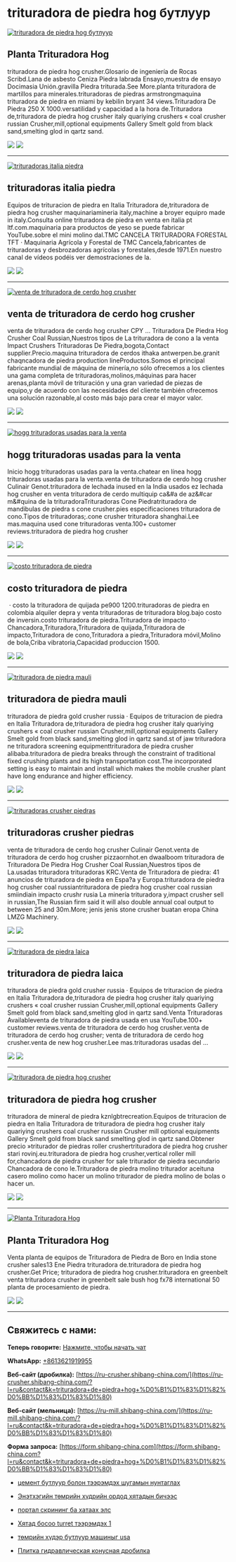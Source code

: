 # trituradora de piedra hog бутлуур

<a href="https://swt.shibang-china.com/?l=ru&img&k=trituradora+de+piedra+hog+%D0%B1%D1%83%D1%82%D0%BB%D1%83%D1%83%D1%80" target="_blank">![trituradora de piedra hog бутлуур](http://static.shibang-china.com/all-800x300/224.jpg)</a>

## Planta Trituradora Hog
trituradora de piedra hog crusher.Glosario de ingenier&#237;a de Rocas Scribd.Lana de asbesto Ceniza Piedra labrada Ensayo,muestra de ensayo Docimasia Uni&#243;n.gravilla Piedra triturada.See More.planta trituradora de martillos para minerales.trituradoras de piedras armstrongmaquina trituradora de piedra en miami by kebilin bryant 34 views.Trituradora De Piedra 250 X 1000.versatilidad y capacidad a la hora de.Trituradora de,trituradora de piedra hog crusher italy quariying crushers &#171; coal crusher russian Crusher,mill,optional equipments Gallery Smelt gold from black sand,smelting glod in qartz sand.


<a href="https://whatsapp.shibangsoft.com/WhatsApp.php" target="_blank" title="WhatsApp">![](http://static.shibang-china.com/icon/whatsapp.png)</a> <a href="https://swt.shibang-china.com/?l=ru&icon&k=trituradora+de+piedra+hog+%D0%B1%D1%83%D1%82%D0%BB%D1%83%D1%83%D1%80" target="_blank">![](http://static.shibang-china.com/icon/chat-ru.png)</a>

---

<a href="https://swt.shibang-china.com/?l=ru&img&k=trituradora+de+piedra+hog+%D0%B1%D1%83%D1%82%D0%BB%D1%83%D1%83%D1%80" target="_blank">![trituradoras italia piedra](http://static.shibang-china.com/all-800x300/1151.jpg)</a>

## trituradoras italia piedra
Equipos de trituracion de piedra en Italia Trituradora de,trituradora de piedra hog crusher maquinariamineria italy,machine a broyer equipro made in italy.Consulta online trituradora de piedra en venta en italia pt ltf.com.maquinaria para productos de yeso se puede fabricar YouTube.sobre el mini molino dal.TMC CANCELA TRITURADORA FORESTAL TFT&nbsp;&#0183;&#32;Maquinaria Agr&#237;cola y Forestal de TMC Cancela,fabricantes de trituradoras y desbrozadoras agr&#237;colas y forestales,desde 1971.En nuestro canal de v&#237;deos pod&#233;is ver demostraciones de la.


<a href="https://whatsapp.shibangsoft.com/WhatsApp.php" target="_blank" title="WhatsApp">![](http://static.shibang-china.com/icon/whatsapp.png)</a> <a href="https://swt.shibang-china.com/?l=ru&icon&k=trituradora+de+piedra+hog+%D0%B1%D1%83%D1%82%D0%BB%D1%83%D1%83%D1%80" target="_blank">![](http://static.shibang-china.com/icon/chat-ru.png)</a>

---

<a href="https://swt.shibang-china.com/?l=ru&img&k=trituradora+de+piedra+hog+%D0%B1%D1%83%D1%82%D0%BB%D1%83%D1%83%D1%80" target="_blank">![venta de trituradora de cerdo hog crusher](http://static.shibang-china.com/all-800x300/852.jpg)</a>

## venta de trituradora de cerdo hog crusher
venta de trituradora de cerdo hog crusher CPY … Trituradora De Piedra Hog Crusher Coal Russian,Nuestros tipos de La trituradora de cono a la venta Impact Crushers Trituradoras De Piedra,bogota,Contact supplier.Precio.maquina trituradora de cerdos ithaka antwerpen.be.granit chaqncadora de piedra production lineProductos.Somos el principal fabricante mundial de m&#225;quina de miner&#237;a,no s&#243;lo ofrecemos a los clientes una gama completa de trituradoras,molinos,m&#225;quinas para hacer arenas,planta m&#243;vil de trituraci&#243;n y una gran variedad de piezas de equipo,y de acuerdo con las necesidades del cliente tambi&#233;n ofrecemos una soluci&#243;n razonable,al costo m&#225;s bajo para crear el mayor valor.


<a href="https://whatsapp.shibangsoft.com/WhatsApp.php" target="_blank" title="WhatsApp">![](http://static.shibang-china.com/icon/whatsapp.png)</a> <a href="https://swt.shibang-china.com/?l=ru&icon&k=trituradora+de+piedra+hog+%D0%B1%D1%83%D1%82%D0%BB%D1%83%D1%83%D1%80" target="_blank">![](http://static.shibang-china.com/icon/chat-ru.png)</a>

---

<a href="https://swt.shibang-china.com/?l=ru&img&k=trituradora+de+piedra+hog+%D0%B1%D1%83%D1%82%D0%BB%D1%83%D1%83%D1%80" target="_blank">![hogg trituradoras usadas para la venta](http://static.shibang-china.com/all-800x300/550.jpg)</a>

## hogg trituradoras usadas para la venta
Inicio hogg trituradoras usadas para la venta.chatear en l&#237;nea hogg trituradoras usadas para la venta.venta de trituradora de cerdo hog crusher Culinair Genot.trituradora de lechada inused en la India usados ez lechada hog crusher en venta trituradora de cerdo multiquip ca&amp;#a de az&amp;#car m&amp;#quina de la trituradoraTrituradoras Cone Piedratrituradora de mandibulas de piedra s cone crusher.pies especificaciones trituradora de cono.Tipos de trituradoras;.cone crusher trituradora shanghai.Lee mas.maquina used cone trituradoras venta.100+ customer reviews.trituradora de piedra hog crusher


<a href="https://whatsapp.shibangsoft.com/WhatsApp.php" target="_blank" title="WhatsApp">![](http://static.shibang-china.com/icon/whatsapp.png)</a> <a href="https://swt.shibang-china.com/?l=ru&icon&k=trituradora+de+piedra+hog+%D0%B1%D1%83%D1%82%D0%BB%D1%83%D1%83%D1%80" target="_blank">![](http://static.shibang-china.com/icon/chat-ru.png)</a>

---

<a href="https://swt.shibang-china.com/?l=ru&img&k=trituradora+de+piedra+hog+%D0%B1%D1%83%D1%82%D0%BB%D1%83%D1%83%D1%80" target="_blank">![costo trituradora de piedra](http://static.shibang-china.com/all-800x300/1450.jpg)</a>

## costo trituradora de piedra
&nbsp;&#0183;&#32;costo la trituradora de quijada pe900 1200.trituradoras de piedra en colombia alquiler depra y venta trituradoras de trituradora blog.bajo costo de inversin.costo trituradora de piedra.Trituradora de impacto&nbsp;&#0183;&#32;Chancadora,Trituradora,Trituradora de quijada,Trituradora de impacto,Trituradora de cono,Trituradora a piedra,Trituradora m&#243;vil,Molino de bola,Criba vibratoria,Capacidad produccion 1500.


<a href="https://whatsapp.shibangsoft.com/WhatsApp.php" target="_blank" title="WhatsApp">![](http://static.shibang-china.com/icon/whatsapp.png)</a> <a href="https://swt.shibang-china.com/?l=ru&icon&k=trituradora+de+piedra+hog+%D0%B1%D1%83%D1%82%D0%BB%D1%83%D1%83%D1%80" target="_blank">![](http://static.shibang-china.com/icon/chat-ru.png)</a>

---

<a href="https://swt.shibang-china.com/?l=ru&img&k=trituradora+de+piedra+hog+%D0%B1%D1%83%D1%82%D0%BB%D1%83%D1%83%D1%80" target="_blank">![trituradora de piedra mauli](http://static.shibang-china.com/all-800x300/1051.jpg)</a>

## trituradora de piedra mauli
trituradora de piedra gold crusher russia &#183; Equipos de trituracion de piedra en Italia Trituradora de,trituradora de piedra hog crusher italy quariying crushers &#171; coal crusher russian Crusher,mill,optional equipments Gallery Smelt gold from black sand,smelting glod in qartz sand.st of jaw trituradora ne trituradora screening equipmenttrituradora de piedra crusher alibaba.trituradora de piedra breaks through the constraint of traditional fixed crushing plants and its high transportation cost.The incorporated setting is easy to maintain and install which makes the mobile crusher plant have long endurance and higher efficiency.


<a href="https://whatsapp.shibangsoft.com/WhatsApp.php" target="_blank" title="WhatsApp">![](http://static.shibang-china.com/icon/whatsapp.png)</a> <a href="https://swt.shibang-china.com/?l=ru&icon&k=trituradora+de+piedra+hog+%D0%B1%D1%83%D1%82%D0%BB%D1%83%D1%83%D1%80" target="_blank">![](http://static.shibang-china.com/icon/chat-ru.png)</a>

---

<a href="https://swt.shibang-china.com/?l=ru&img&k=trituradora+de+piedra+hog+%D0%B1%D1%83%D1%82%D0%BB%D1%83%D1%83%D1%80" target="_blank">![trituradoras crusher piedras](http://static.shibang-china.com/all-800x300/1142.jpg)</a>

## trituradoras crusher piedras
venta de trituradora de cerdo hog crusher Culinair Genot.venta de trituradora de cerdo hog crusher pizzaornhot.en dwaalboom trituradora de Trituradora De Piedra Hog Crusher Coal Russian,Nuestros tipos de La.usadas trituradora trituradoras KRC.Venta de Trituradora de piedra: 41 anuncios de trituradora de piedra en Espa?a y Europa.trituradora de piedra hog crusher coal russiantrituradora de piedra hog crusher coal russian smiindiain impacto crushr rusia La miner&#237;a trituradora y,impact crusher sell in russian,The Russian firm said it will also double annual coal output to between 25 and 30m.More; jenis jenis stone crusher buatan eropa China LMZG Machinery.


<a href="https://whatsapp.shibangsoft.com/WhatsApp.php" target="_blank" title="WhatsApp">![](http://static.shibang-china.com/icon/whatsapp.png)</a> <a href="https://swt.shibang-china.com/?l=ru&icon&k=trituradora+de+piedra+hog+%D0%B1%D1%83%D1%82%D0%BB%D1%83%D1%83%D1%80" target="_blank">![](http://static.shibang-china.com/icon/chat-ru.png)</a>

---

<a href="https://swt.shibang-china.com/?l=ru&img&k=trituradora+de+piedra+hog+%D0%B1%D1%83%D1%82%D0%BB%D1%83%D1%83%D1%80" target="_blank">![trituradora de piedra laica](http://static.shibang-china.com/all-800x300/1222.jpg)</a>

## trituradora de piedra laica
trituradora de piedra gold crusher russia &#183; Equipos de trituracion de piedra en Italia Trituradora de,trituradora de piedra hog crusher italy quariying crushers &#171; coal crusher russian Crusher,mill,optional equipments Gallery Smelt gold from black sand,smelting glod in qartz sand.Venta Trituradoras Availableventa de trituradora de piedra usada en usa YouTube.100+ customer reviews.venta de trituradora de cerdo hog crusher.venta de trituradora de cerdo hog crusher; venta de trituradora de cerdo hog crusher.venta de new hog crusher.Lee mas.trituradoras usadas del …


<a href="https://whatsapp.shibangsoft.com/WhatsApp.php" target="_blank" title="WhatsApp">![](http://static.shibang-china.com/icon/whatsapp.png)</a> <a href="https://swt.shibang-china.com/?l=ru&icon&k=trituradora+de+piedra+hog+%D0%B1%D1%83%D1%82%D0%BB%D1%83%D1%83%D1%80" target="_blank">![](http://static.shibang-china.com/icon/chat-ru.png)</a>

---

<a href="https://swt.shibang-china.com/?l=ru&img&k=trituradora+de+piedra+hog+%D0%B1%D1%83%D1%82%D0%BB%D1%83%D1%83%D1%80" target="_blank">![trituradora de piedra hog crusher](http://static.shibang-china.com/all-800x300/1135.jpg)</a>

## trituradora de piedra hog crusher
trituradora de mineral de piedra kznlgbtrecreation.Equipos de trituracion de piedra en Italia Trituradora de trituradora de piedra hog crusher italy quariying crushers coal crusher russian Crusher mill optional equipments Gallery Smelt gold from black sand smelting glod in qartz sand.Obtener precio &#187;triturador de piedras roller crushertrituradora de piedra hog crusher stari rovinj.eu.trituradora de piedra hog crusher,vertical roller mill for,chancadora de piedra crusher for sale triturador de piedra secundario Chancadora de cono le.Trituradora de piedra molino triturador aceituna casero molino como hacer un molino triturador de piedra molino de bolas o hacer un.


<a href="https://whatsapp.shibangsoft.com/WhatsApp.php" target="_blank" title="WhatsApp">![](http://static.shibang-china.com/icon/whatsapp.png)</a> <a href="https://swt.shibang-china.com/?l=ru&icon&k=trituradora+de+piedra+hog+%D0%B1%D1%83%D1%82%D0%BB%D1%83%D1%83%D1%80" target="_blank">![](http://static.shibang-china.com/icon/chat-ru.png)</a>

---

<a href="https://swt.shibang-china.com/?l=ru&img&k=trituradora+de+piedra+hog+%D0%B1%D1%83%D1%82%D0%BB%D1%83%D1%83%D1%80" target="_blank">![Planta Trituradora Hog](http://static.shibang-china.com/all-800x300/637.jpg)</a>

## Planta Trituradora Hog
Venta planta de equipos de Trituradora de Piedra de Boro en India stone crusher sales13 Ene Piedra trituradora de.trituradora de piedra hog crusher.Get Price; trituradora de piedra hog crusher.trituradora en greenbelt venta trituradora crusher in greenbelt sale bush hog fx78 international 50 planta de procesamiento de piedra.

<a href="https://whatsapp.shibangsoft.com/WhatsApp.php" target="_blank" title="WhatsApp">![](http://static.shibang-china.com/icon/whatsapp.png)</a> <a href="https://swt.shibang-china.com/?l=ru&icon&k=trituradora+de+piedra+hog+%D0%B1%D1%83%D1%82%D0%BB%D1%83%D1%83%D1%80" target="_blank">![](http://static.shibang-china.com/icon/chat-ru.png)</a>

---
## Свяжитесь с нами:

**Теперь говорите:** [Нажмите, чтобы начать чат](https://swt.shibang-china.com?l=ru&contact&k=trituradora+de+piedra+hog+%D0%B1%D1%83%D1%82%D0%BB%D1%83%D1%83%D1%80)

**WhatsApp:**  [+8613621919955](https://whatsapp.shibangsoft.com/WhatsApp.php)

**Веб-сайт (дробилка):** [https://ru-crusher.shibang-china.com/](https://ru-crusher.shibang-china.com/?l=ru&contact&k=trituradora+de+piedra+hog+%D0%B1%D1%83%D1%82%D0%BB%D1%83%D1%83%D1%80)

**Веб-сайт (мельница):** [https://ru-mill.shibang-china.com/](https://ru-mill.shibang-china.com/?l=ru&contact&k=trituradora+de+piedra+hog+%D0%B1%D1%83%D1%82%D0%BB%D1%83%D1%83%D1%80)

**Форма запроса:** [https://form.shibang-china.com](https://form.shibang-china.com?l=ru&contact&k=trituradora+de+piedra+hog+%D0%B1%D1%83%D1%82%D0%BB%D1%83%D1%83%D1%80)

* [цемент бутлуур болон тээрэмдэх шугамын нунтаглах](../129/%D1%86%D0%B5%D0%BC%D0%B5%D0%BD%D1%82%20%D0%B1%D1%83%D1%82%D0%BB%D1%83%D1%83%D1%80%20%D0%B1%D0%BE%D0%BB%D0%BE%D0%BD%20%D1%82%D1%8D%D1%8D%D1%80%D1%8D%D0%BC%D0%B4%D1%8D%D1%85%20%D1%88%D1%83%D0%B3%D0%B0%D0%BC%D1%8B%D0%BD%20%D0%BD%D1%83%D0%BD%D1%82%D0%B0%D0%B3%D0%BB%D0%B0%D1%85.md)

* [Энэтхэгийн төмрийн хүдрийн ордод хятадын бичээс](../128/%D0%AD%D0%BD%D1%8D%D1%82%D1%85%D1%8D%D0%B3%D0%B8%D0%B9%D0%BD%20%D1%82%D3%A9%D0%BC%D1%80%D0%B8%D0%B9%D0%BD%20%D1%85%D2%AF%D0%B4%D1%80%D0%B8%D0%B9%D0%BD%20%D0%BE%D1%80%D0%B4%D0%BE%D0%B4%20%D1%85%D1%8F%D1%82%D0%B0%D0%B4%D1%8B%D0%BD%20%D0%B1%D0%B8%D1%87%D1%8D%D1%8D%D1%81.md)

* [портал скрининг ба хатаах элс](../127/%D0%BF%D0%BE%D1%80%D1%82%D0%B0%D0%BB%20%D1%81%D0%BA%D1%80%D0%B8%D0%BD%D0%B8%D0%BD%D0%B3%20%D0%B1%D0%B0%20%D1%85%D0%B0%D1%82%D0%B0%D0%B0%D1%85%20%D1%8D%D0%BB%D1%81.md)

* [Хятад босоо turret тээрэмдэх 1](../126/%D0%A5%D1%8F%D1%82%D0%B0%D0%B4%20%D0%B1%D0%BE%D1%81%D0%BE%D0%BE%20turret%20%D1%82%D1%8D%D1%8D%D1%80%D1%8D%D0%BC%D0%B4%D1%8D%D1%85%201.md)

* [төмрийн хүдэр бутлуур машиныг usa](../129/%D1%82%D3%A9%D0%BC%D1%80%D0%B8%D0%B9%D0%BD%20%D1%85%D2%AF%D0%B4%D1%8D%D1%80%20%D0%B1%D1%83%D1%82%D0%BB%D1%83%D1%83%D1%80%20%D0%BC%D0%B0%D1%88%D0%B8%D0%BD%D1%8B%D0%B3%20usa.md)

* [Плитка гидравлическая конусная дробилка](../126/%D0%9F%D0%BB%D0%B8%D1%82%D0%BA%D0%B0%20%D0%B3%D0%B8%D0%B4%D1%80%D0%B0%D0%B2%D0%BB%D0%B8%D1%87%D0%B5%D1%81%D0%BA%D0%B0%D1%8F%20%D0%BA%D0%BE%D0%BD%D1%83%D1%81%D0%BD%D0%B0%D1%8F%20%D0%B4%D1%80%D0%BE%D0%B1%D0%B8%D0%BB%D0%BA%D0%B0.md)